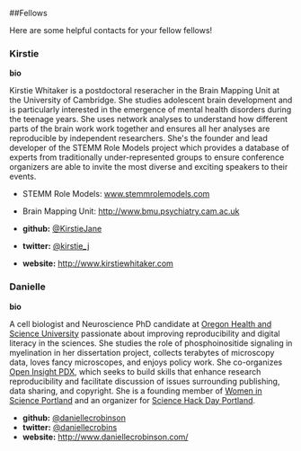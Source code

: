 ##Fellows

Here are some helpful contacts for your fellow fellows!

### Kirstie

**bio**

Kirstie Whitaker is a postdoctoral reseracher in the Brain Mapping Unit at the University of Cambridge. She studies adolescent brain development and is particularly interested in the emergence of mental health disorders during the teenage years. She uses network analyses to understand how different parts of the brain work work together and ensures all her analyses are reproducible by independent researchers. She's the founder and lead developer of the STEMM Role Models project which provides a database of experts from traditionally under-represented groups to ensure conference organizers are able to invite the most diverse and exciting speakers to their events.

* STEMM Role Models: www.stemmrolemodels.com
* Brain Mapping Unit: http://www.bmu.psychiatry.cam.ac.uk

* **github:** [@KirstieJane](https://github.com/KirstieJane)
* **twitter:** [@kirstie_j](https://twitter.com/kirstie_j)
* **website:** http://www.kirstiewhitaker.com

### Danielle

**bio**

A cell biologist and Neuroscience PhD candidate at [Oregon Health and Science University](http://www.ohsu.edu/xd/education/schools/school-of-medicine/academic-programs/neuroscience-graduate-program/) passionate about improving reproducibility and digital literacy in the sciences. She studies the role of phosphoinositide signaling in myelination in her dissertation project, collects terabytes of microscopy data, loves fancy microscopes, and enjoys policy work. She co-organizes [Open Insight PDX](http://openinsightpdx.com/), which seeks to build skills that enhance research reproducibility and facilitate discussion of issues surrounding publishing, data sharing, and copyright. She is a founding member of [Women in Science Portland](http://wisportland.weebly.com/) and an organizer for [Science Hack Day Portland](http://portland.sciencehackday.org/).

* **github:** [@daniellecrobinson](https://github.com/daniellecrobinson)
* **twitter:** [@daniellecrobins](https://twitter.com/daniellecrobins)
* **website:** http://www.daniellecrobinson.com/